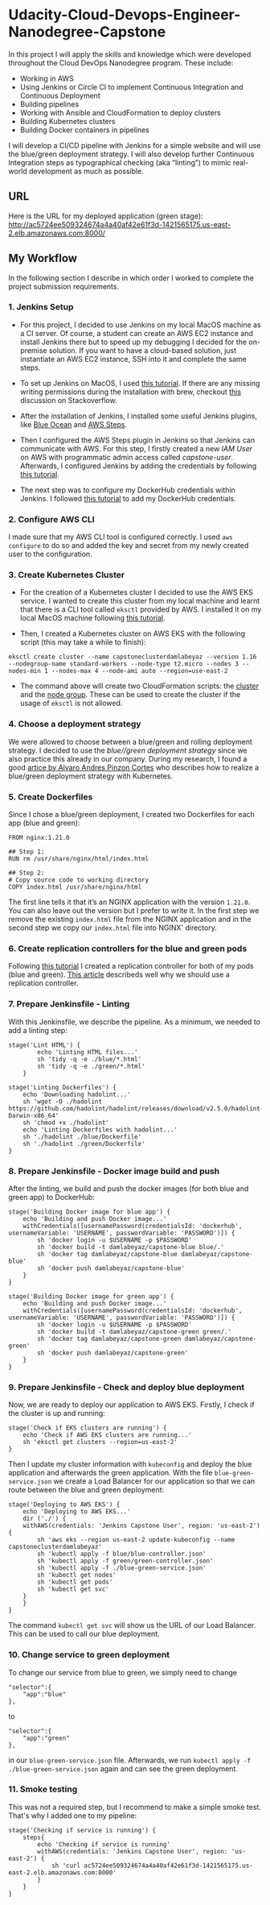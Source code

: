 # Udacity-Cloud-Devops-Engineer-Nanodegree-Capstone

In this project I will apply the skills and knowledge which were developed throughout the Cloud DevOps Nanodegree program. These include:

* Working in AWS
* Using Jenkins or Circle CI to implement Continuous Integration and Continuous Deployment
* Building pipelines
* Working with Ansible and CloudFormation to deploy clusters
* Building Kubernetes clusters
* Building Docker containers in pipelines

I will develop a CI/CD pipeline with Jenkins for a simple website and will use the blue/green deployment strategy. I will also develop further Continuous Integration steps as typographical checking (aka “linting”) to mimic real-world development as much as possible.

## URL
Here is the URL for my deployed application (green stage): http://ac5724ee509324674a4a40af42e61f3d-1421565175.us-east-2.elb.amazonaws.com:8000/

## My Workflow

In the following section I describe in which order I worked to complete the project submission requirements.

### 1. Jenkins Setup

* For this project, I decided to use Jenkins on my local MacOS machine as a CI server. Of course, a student can create an AWS EC2 instance and install Jenkins there but to speed up my debugging I decided for the on-premise solution. If you want to have a cloud-based solution, just instantiate an AWS EC2 instance, SSH into it and complete the same steps.

* To set up Jenkins on MacOS, I used [this tutorial](https://coralogix.com/blog/how-to-install-and-configure-jenkins-on-the-mac-os/). If there are any missing writing permissions during the installation with brew, checkout [this](https://apple.stackexchange.com/questions/144785/cannot-update-homebrew-permission-denied) discussion on Stackoverflow.

* After the installation of Jenkins, I installed some useful Jenkins plugins, like [Blue Ocean](https://www.jenkins.io/projects/blueocean/) and [AWS Steps](https://www.jenkins.io/doc/pipeline/steps/pipeline-aws/).

* Then I configured the AWS Steps plugin in Jenkins so that Jenkins can communicate with AWS. For this step, I firstly created a new *IAM User* on AWS with programmatic admin access called *capstone-user*. Afterwards, I configured Jenkins by adding the credentials by following [this tutorial](https://www.howtoforge.com/how-to-store-aws-user-access-key-and-secret-key-in-jenkins/).

* The next step was to configure my DockerHub credentials within Jenkins. I followed [this tutorial](https://dzone.com/articles/building-docker-images-to-docker-hub-using-jenkins) to add my DockerHub credentials.

### 2. Configure AWS CLI

I made sure that my AWS CLI tool is configured correctly. I used `aws configure` to do so and added the key and secret from my newly created user to the configuration.

### 3. Create Kubernetes Cluster

* For the creation of a Kubernetes cluster I decided to use the AWS EKS service. I wanted to create this cluster from my local machine and learnt that there is a CLI tool called `eksctl` provided by AWS. I installed it on my local MacOS machine following [this tutorial](https://docs.aws.amazon.com/eks/latest/userguide/eksctl.html).

* Then, I created a Kubernetes cluster on AWS EKS with the following script (this may take a while to finish):

```
eksctl create cluster --name capstoneclusterdamlabeyaz --version 1.16 --nodegroup-name standard-workers --node-type t2.micro --nodes 3 --nodes-min 1 --nodes-max 4 --node-ami auto --region=use-east-2
```

* The command above will create two CloudFormation scripts: the [cluster](https://github.com/damlabeyaz/Udacity-Cloud-Devops-Engineer-Nanodegree-Capstone/blob/main/infrastructure/eks-cluster.json) and the [node group](https://github.com/damlabeyaz/Udacity-Cloud-Devops-Engineer-Nanodegree-Capstone/blob/main/infrastructure/nodegroup.json). These can be used to create the cluster if the usage of `eksctl` is not allowed.

### 4. Choose a deployment strategy

We were allowed to choose between a blue/green and rolling deployment strategy. I decided to use the *blue//green deployment strategy* since we also practice this already in our company. During my research, I found a good [artice by Alvaro Andres Pinzon Cortes](https://andresaaap.medium.com/simple-blue-green-deployment-in-kubernetes-using-minikube-b88907b2e267) who describes how to realize a blue/green deployment strategy with Kubernetes.

### 5. Create Dockerfiles

Since I chose a blue/green deployment, I created two Dockerfiles for each app (blue and green):

```
FROM nginx:1.21.0

## Step 1:
RUN rm /usr/share/nginx/html/index.html

## Step 2:
# Copy source code to working directory
COPY index.html /usr/share/nginx/html
```

The first line tells it that it’s an NGINX application with the version `1.21.0`. You can also leave out the version but I prefer to write it. In the first step we remove the existing `index.html` file from the NGINX application and in the second step we copy our `index.html` file into NGINX' directory.

### 6. Create replication controllers for the blue and green pods

Following [this tutorial](https://andresaaap.medium.com/simple-blue-green-deployment-in-kubernetes-using-minikube-b88907b2e267) I created a replication controller for both of my pods (blue and green). [This article](https://www.mirantis.com/blog/kubernetes-replication-controller-replica-set-and-deployments-understanding-replication-options/) describeds well why we should use a replication controller.

### 7. Prepare Jenkinsfile - Linting

With this Jenkinsfile, we describe the pipeline. As a minimum, we needed to add a linting step:

```
stage('Lint HTML') {
        echo 'Linting HTML files...'
        sh 'tidy -q -e ./blue/*.html'
        sh 'tidy -q -e ./green/*.html'
    }
    
stage('Linting Dockerfiles') {
    echo 'Downloading hadolint...'
    sh 'wget -O ./hadolint https://github.com/hadolint/hadolint/releases/download/v2.5.0/hadolint-Darwin-x86_64'
    sh 'chmod +x ./hadolint'
    echo 'Linting Dockerfiles with hadolint...'
    sh './hadolint ./blue/Dockerfile'
    sh './hadolint ./green/Dockerfile'
}
```
### 8. Prepare Jenkinsfile - Docker image build and push

After the linting, we build and push the docker images (for both blue and green app) to DockerHub:

```
stage('Building Docker image for blue app') {
    echo 'Building and push Docker image...'
    withCredentials([usernamePassword(credentialsId: 'dockerhub', usernameVariable: 'USERNAME', passwordVariable: 'PASSWORD')]) {
        sh 'docker login -u $USERNAME -p $PASSWORD'
        sh 'docker build -t damlabeyaz/capstone-blue blue/.'
        sh 'docker tag damlabeyaz/capstone-blue damlabeyaz/capstone-blue'
        sh 'docker push damlabeyaz/capstone-blue'
    }
}

stage('Building Docker image for green app') {
    echo 'Building and push Docker image...'
    withCredentials([usernamePassword(credentialsId: 'dockerhub', usernameVariable: 'USERNAME', passwordVariable: 'PASSWORD')]) {
        sh 'docker login -u $USERNAME -p $PASSWORD'
        sh 'docker build -t damlabeyaz/capstone-green green/.'
        sh 'docker tag damlabeyaz/capstone-green damlabeyaz/capstone-green'
        sh 'docker push damlabeyaz/capstone-green'
    }
}
```

### 9. Prepare Jenkinsfile - Check and deploy blue deployment

Now, we are ready to deploy our application to AWS EKS. Firstly, I check if the cluster is up and running:

```
stage('Check if EKS clusters are running') {
    echo 'Check if AWS EKS clusters are running...'
    sh 'eksctl get clusters --region=us-east-2'
}
```

Then I update my cluster information with `kubeconfig` and deploy the blue application and afterwards the green application. With the file `blue-green-service.json` we create a Load Balancer for our application so that we can route between the blue and green deployment:

```
stage('Deploying to AWS EKS') {
    echo 'Deploying to AWS EKS...'
    dir ('./') {
    withAWS(credentials: 'Jenkins Capstone User', region: 'us-east-2') {
        sh 'aws eks --region us-east-2 update-kubeconfig --name capstoneclusterdamlabeyaz'
        sh 'kubectl apply -f blue/blue-controller.json'
        sh 'kubectl apply -f green/green-controller.json'
        sh 'kubectl apply -f ./blue-green-service.json'
        sh 'kubectl get nodes'
        sh 'kubectl get pods'
        sh 'kubectl get svc'
    }
    }
}
```

The command `kubectl get svc` will show us the URL of our Load Balancer. This can be used to call our blue deployment.

### 10. Change service to green deployment

To change our service from blue to green, we simply need to change 

```
"selector":{
    "app":"blue"
},
```

to 

```
"selector":{
    "app":"green"
},
```

in our `blue-green-service.json` file. Afterwards, we run `kubectl apply -f ./blue-green-service.json` again and can see the green deployment.

### 11. Smoke testing

This was not a required step, but I recommend to make a simple smoke test. That's why I added one to my pipeline:

```
stage('Checking if service is running') {
    steps{
        echo 'Checking if service is running'
        withAWS(credentials: 'Jenkins Capstone User', region: 'us-east-2') {
            sh 'curl ac5724ee509324674a4a40af42e61f3d-1421565175.us-east-2.elb.amazonaws.com:8000'
        }
    }
}
```